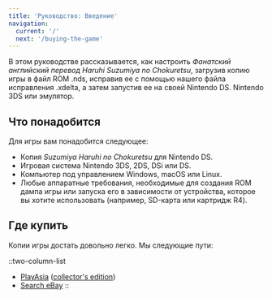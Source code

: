 ```yaml
---
title: 'Руководство: Введение'
navigation:
  current: '/'
  next: '/buying-the-game'
---
```


В этом руководстве рассказывается, как настроить *Фанатский английский перевод  Haruhi Suzumiya no Chokuretsu*, загрузив копию игры в файл ROM .nds, исправив ее с помощью нашего файла исправления .xdelta, а затем запустив ее на своей Nintendo DS. Nintendo 3DS или эмулятор.

## Что понадобится
Для игры вам понадобится следующее:

* Копия *Suzumiya Haruhi no Chokuretsu* для Nintendo DS.
* Игровая система Nintendo 3DS, 2DS, DSi или DS.
* Компьютер под управлением Windows, macOS или Linux.
* Любые аппаратные требования, необходимые для создания ROM дампа игры или запуска его в зависимости от устройства, которое вы хотите использовать (например, SD-карта или картридж R4).

## Где купить
Копии игры достать довольно легко. Мы следующие пути:

::two-column-list
* [PlayAsia](https://www.play-asia.com/suzumiya-haruhi-no-chokuretsu/13/70337q) ([collector's edition](https://www.play-asia.com/suzumiya-haruhi-no-chokuretsu-chou-sos-dandanin-collection/13/70337s))
* [Search eBay](https://www.ebay.com/sch?&_nkw=Suzumiya+Haruhi+no+Chokuretsu)
::